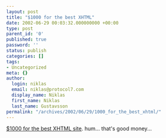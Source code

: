 ```yaml
---
layout: post
title: "$1000 for the best XHTML"
date: 2002-06-29 00:03:32.000000000 +00:00
type: post
parent_id: '0'
published: true
password: ''
status: publish
categories: []
tags:
- Uncategorized
meta: {}
author:
  login: niklas
  email: niklas@protocol7.com
  display_name: Niklas
  first_name: Niklas
  last_name: Gustavsson
permalink: "/archives/2002/06/29/1000_for_the_best_xhtml/"
---
```

[$1000 for the best XHTML site](http://333creativecentral.com/contest/#). hum... that's good money...

